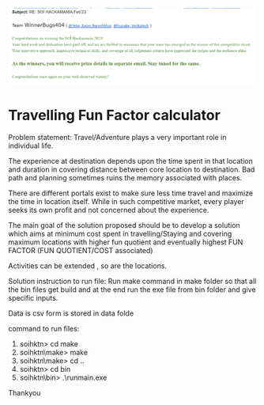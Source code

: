 ![We Won](./we_won🥳🥳.png)

# Travelling Fun Factor calculator


Problem statement:
Travel/Adventure plays a very important role in individual life. ​

The experience at destination depends upon the time spent in that location and duration in covering distance between core location to destination. Bad path and planning sometimes ruins the memory associated with places.​

There are different portals exist to make sure less time travel and maximize the time in location itself. While in such competitive market, every player seeks its own profit and not concerned about the experience. ​

The main goal of the solution proposed should be to develop a solution which aims at minimum cost spent in travelling/Staying and covering maximum locations with higher fun quotient and eventually highest FUN FACTOR (FUN QUOTIENT/COST associated) ​

Activities can be extended , so are the locations.​

Solution instruction to run file:
Run make command in make folder so that all the bin files get build and at the end run the exe file from bin folder and give specific inputs.

Data is csv form is stored in data folde

command to run files:

1. soihktn> cd make
2. soihktn\make> make
3. soihktn\make> cd ..
4. soihktn> cd bin
5. soihktn\bin> .\runmain.exe


Thankyou
